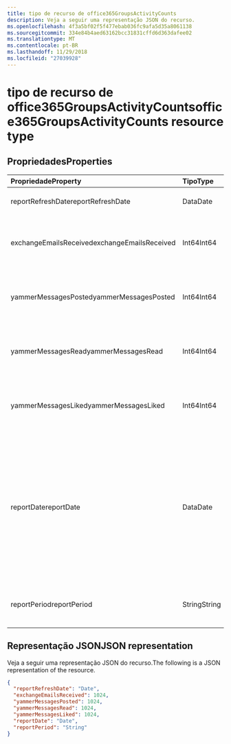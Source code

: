 ```yaml
---
title: tipo de recurso de office365GroupsActivityCounts
description: Veja a seguir uma representação JSON do recurso.
ms.openlocfilehash: 4f3a5bf02f5f477ebab036fc9afa5d35a8061138
ms.sourcegitcommit: 334e84b4aed63162bcc31831cffd6d363dafee02
ms.translationtype: MT
ms.contentlocale: pt-BR
ms.lasthandoff: 11/29/2018
ms.locfileid: "27039928"
---
```

# <a name="office365groupsactivitycounts-resource-type"></a><span data-ttu-id="b199b-103">tipo de recurso de office365GroupsActivityCounts</span><span class="sxs-lookup"><span data-stu-id="b199b-103">office365GroupsActivityCounts resource type</span></span>

## <a name="properties"></a><span data-ttu-id="b199b-104">Propriedades</span><span class="sxs-lookup"><span data-stu-id="b199b-104">Properties</span></span>

| <span data-ttu-id="b199b-105">Propriedade</span><span class="sxs-lookup"><span data-stu-id="b199b-105">Property</span></span>               | <span data-ttu-id="b199b-106">Tipo</span><span class="sxs-lookup"><span data-stu-id="b199b-106">Type</span></span>   | <span data-ttu-id="b199b-107">Descrição</span><span class="sxs-lookup"><span data-stu-id="b199b-107">Description</span></span>                              |
| :--------------------- | :----- | ---------------------------------------- |
| <span data-ttu-id="b199b-108">reportRefreshDate</span><span class="sxs-lookup"><span data-stu-id="b199b-108">reportRefreshDate</span></span>      | <span data-ttu-id="b199b-109">Data</span><span class="sxs-lookup"><span data-stu-id="b199b-109">Date</span></span>   | <span data-ttu-id="b199b-110">A última data do conteúdo.</span><span class="sxs-lookup"><span data-stu-id="b199b-110">The latest date of the content.</span></span>          |
| <span data-ttu-id="b199b-111">exchangeEmailsReceived</span><span class="sxs-lookup"><span data-stu-id="b199b-111">exchangeEmailsReceived</span></span> | <span data-ttu-id="b199b-112">Int64</span><span class="sxs-lookup"><span data-stu-id="b199b-112">Int64</span></span>  | <span data-ttu-id="b199b-113">O número de emails recebidos por caixas de correio de grupo.</span><span class="sxs-lookup"><span data-stu-id="b199b-113">The number of emails received by Group mailboxes.</span></span> |
| <span data-ttu-id="b199b-114">yammerMessagesPosted</span><span class="sxs-lookup"><span data-stu-id="b199b-114">yammerMessagesPosted</span></span>   | <span data-ttu-id="b199b-115">Int64</span><span class="sxs-lookup"><span data-stu-id="b199b-115">Int64</span></span>  | <span data-ttu-id="b199b-116">O número de mensagens postadas em grupos de Yammer.</span><span class="sxs-lookup"><span data-stu-id="b199b-116">The number of messages posted to Yammer groups.</span></span> |
| <span data-ttu-id="b199b-117">yammerMessagesRead</span><span class="sxs-lookup"><span data-stu-id="b199b-117">yammerMessagesRead</span></span>     | <span data-ttu-id="b199b-118">Int64</span><span class="sxs-lookup"><span data-stu-id="b199b-118">Int64</span></span>  | <span data-ttu-id="b199b-119">O número de mensagens lidas em grupos do Yammer.</span><span class="sxs-lookup"><span data-stu-id="b199b-119">The number of messages read in Yammer groups.</span></span> |
| <span data-ttu-id="b199b-120">yammerMessagesLiked</span><span class="sxs-lookup"><span data-stu-id="b199b-120">yammerMessagesLiked</span></span>    | <span data-ttu-id="b199b-121">Int64</span><span class="sxs-lookup"><span data-stu-id="b199b-121">Int64</span></span>  | <span data-ttu-id="b199b-122">O número de mensagens curtidas em grupos do Yammer.</span><span class="sxs-lookup"><span data-stu-id="b199b-122">The number of messages liked in Yammer groups.</span></span> |
| <span data-ttu-id="b199b-123">reportDate</span><span class="sxs-lookup"><span data-stu-id="b199b-123">reportDate</span></span>             | <span data-ttu-id="b199b-124">Data</span><span class="sxs-lookup"><span data-stu-id="b199b-124">Date</span></span>   | <span data-ttu-id="b199b-125">A data em que um número de emails que foram enviado para uma caixa de correio de grupo ou um número de mensagens publicado, ler ou curtidas em um grupo do Yammer</span><span class="sxs-lookup"><span data-stu-id="b199b-125">The date on which a number of emails were sent to a group mailbox or a number of messages were posted, read, or liked in a Yammer group</span></span> |
| <span data-ttu-id="b199b-126">reportPeriod</span><span class="sxs-lookup"><span data-stu-id="b199b-126">reportPeriod</span></span>           | <span data-ttu-id="b199b-127">String</span><span class="sxs-lookup"><span data-stu-id="b199b-127">String</span></span> | <span data-ttu-id="b199b-128">O número de dias que abrange o relatório.</span><span class="sxs-lookup"><span data-stu-id="b199b-128">The number of days the report covers.</span></span>    |

## <a name="json-representation"></a><span data-ttu-id="b199b-129">Representação JSON</span><span class="sxs-lookup"><span data-stu-id="b199b-129">JSON representation</span></span>

<span data-ttu-id="b199b-130">Veja a seguir uma representação JSON do recurso.</span><span class="sxs-lookup"><span data-stu-id="b199b-130">The following is a JSON representation of the resource.</span></span>

<!-- {
  "blockType": "resource",
  "@odata.type": "microsoft.graph.office365GroupsActivityCounts"
} -->

```json
{
  "reportRefreshDate": "Date", 
  "exchangeEmailsReceived": 1024, 
  "yammerMessagesPosted": 1024, 
  "yammerMessagesRead": 1024, 
  "yammerMessagesLiked": 1024, 
  "reportDate": "Date", 
  "reportPeriod": "String"
}
```
